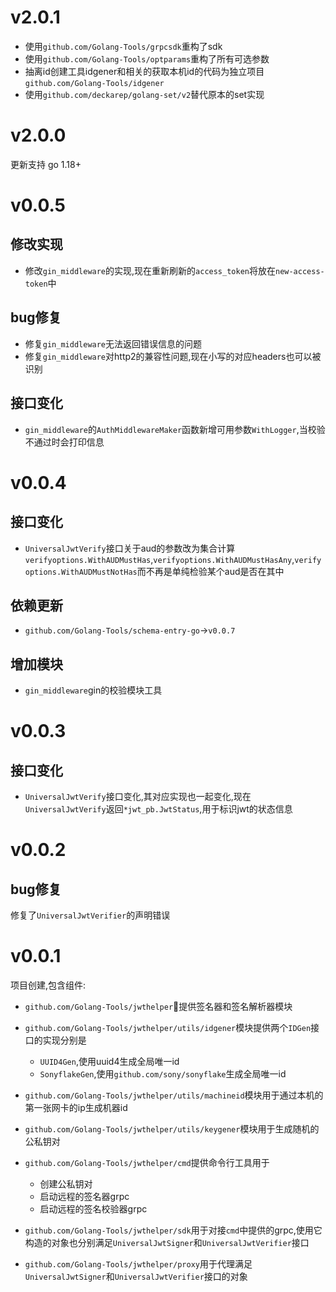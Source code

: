 # v2.0.1

+ 使用`github.com/Golang-Tools/grpcsdk`重构了sdk
+ 使用`github.com/Golang-Tools/optparams`重构了所有可选参数
+ 抽离id创建工具idgener和相关的获取本机id的代码为独立项目`github.com/Golang-Tools/idgener`
+ 使用`github.com/deckarep/golang-set/v2`替代原本的set实现

# v2.0.0

更新支持 go 1.18+

# v0.0.5

## 修改实现

+ 修改`gin_middleware`的实现,现在重新刷新的`access_token`将放在`new-access-token`中

## bug修复

+ 修复`gin_middleware`无法返回错误信息的问题
+ 修复`gin_middleware`对http2的兼容性问题,现在小写的对应headers也可以被识别

## 接口变化

+ `gin_middleware`的`AuthMiddlewareMaker`函数新增可用参数`WithLogger`,当校验不通过时会打印信息

# v0.0.4

## 接口变化

+ `UniversalJwtVerify`接口关于aud的参数改为集合计算`verifyoptions.WithAUDMustHas`,`verifyoptions.WithAUDMustHasAny`,`verifyoptions.WithAUDMustNotHas`而不再是单纯检验某个aud是否在其中

## 依赖更新

+ `github.com/Golang-Tools/schema-entry-go`->`v0.0.7`

## 增加模块

+ `gin_middleware`gin的校验模块工具

# v0.0.3

## 接口变化

+ `UniversalJwtVerify`接口变化,其对应实现也一起变化,现在`UniversalJwtVerify`返回`*jwt_pb.JwtStatus`,用于标识jwt的状态信息

# v0.0.2

## bug修复

修复了`UniversalJwtVerifier`的声明错误

# v0.0.1

项目创建,包含组件:

+ `github.com/Golang-Tools/jwthelper`提供签名器和签名解析器模块
+ `github.com/Golang-Tools/jwthelper/utils/idgener`模块提供两个`IDGen`接口的实现分别是
    + `UUID4Gen`,使用uuid4生成全局唯一id
    + `SonyflakeGen`,使用`github.com/sony/sonyflake`生成全局唯一id

+ `github.com/Golang-Tools/jwthelper/utils/machineid`模块用于通过本机的第一张网卡的ip生成机器id
+ `github.com/Golang-Tools/jwthelper/utils/keygener`模块用于生成随机的公私钥对
+ `github.com/Golang-Tools/jwthelper/cmd`提供命令行工具用于
    + 创建公私钥对
    + 启动远程的签名器grpc
    + 启动远程的签名校验器grpc

+ `github.com/Golang-Tools/jwthelper/sdk`用于对接`cmd`中提供的grpc,使用它构造的对象也分别满足`UniversalJwtSigner`和`UniversalJwtVerifier`接口
+ `github.com/Golang-Tools/jwthelper/proxy`用于代理满足`UniversalJwtSigner`和`UniversalJwtVerifier`接口的对象
